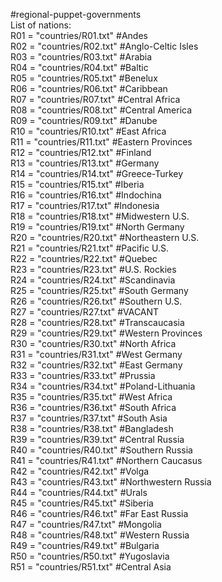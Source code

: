 #regional-puppet-governments\
List of nations:\
R01 = "countries/R01.txt" #Andes\
R02 = "countries/R02.txt" #Anglo-Celtic Isles\
R03 = "countries/R03.txt" #Arabia\
R04 = "countries/R04.txt" #Baltic\
R05 = "countries/R05.txt" #Benelux\
R06 = "countries/R06.txt" #Caribbean\
R07 = "countries/R07.txt" #Central Africa\
R08 = "countries/R08.txt" #Central America\
R09 = "countries/R09.txt" #Danube\
R10 = "countries/R10.txt" #East Africa\
R11 = "countries/R11.txt" #Eastern Provinces\
R12 = "countries/R12.txt" #Finland\
R13 = "countries/R13.txt" #Germany\
R14 = "countries/R14.txt" #Greece-Turkey\
R15 = "countries/R15.txt" #Iberia\
R16 = "countries/R16.txt" #Indochina\
R17 = "countries/R17.txt" #Indonesia\
R18 = "countries/R18.txt" #Midwestern U.S.\
R19 = "countries/R19.txt" #North Germany\
R20 = "countries/R20.txt" #Northeastern U.S.\
R21 = "countries/R21.txt" #Pacific U.S.\
R22 = "countries/R22.txt" #Quebec\
R23 = "countries/R23.txt" #U.S. Rockies\
R24 = "countries/R24.txt" #Scandinavia\
R25 = "countries/R25.txt" #South Germany\
R26 = "countries/R26.txt" #Southern U.S.\
R27 = "countries/R27.txt" #VACANT\
R28 = "countries/R28.txt" #Transcaucasia\
R29 = "countries/R29.txt" #Western Provinces\
R30 = "countries/R30.txt" #North Africa\
R31 = "countries/R31.txt" #West Germany\
R32 = "countries/R32.txt" #East Germany\
R33 = "countries/R33.txt" #Prussia\
R34 = "countries/R34.txt" #Poland-Lithuania\
R35 = "countries/R35.txt" #West Africa\
R36 = "countries/R36.txt" #South Africa\
R37 = "countries/R37.txt" #South Asia\
R38 = "countries/R38.txt" #Bangladesh\
R39 = "countries/R39.txt" #Central Russia\
R40 = "countries/R40.txt" #Southern Russia\
R41 = "countries/R41.txt" #Northern Caucasus\
R42 = "countries/R42.txt" #Volga\
R43 = "countries/R43.txt" #Northwestern Russia\
R44 = "countries/R44.txt" #Urals\
R45 = "countries/R45.txt" #Siberia\
R46 = "countries/R46.txt" #Far East Russia\
R47 = "countries/R47.txt" #Mongolia\
R48 = "countries/R48.txt" #Western Russia\
R49 = "countries/R49.txt" #Bulgaria\
R50 = "countries/R50.txt" #Yugoslavia\
R51 = "countries/R51.txt" #Central Asia

